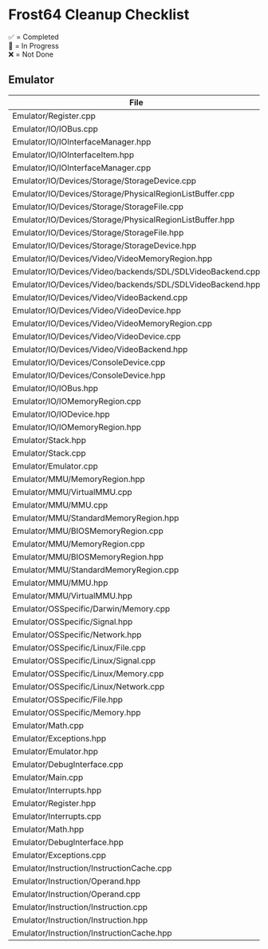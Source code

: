 # Frost64 Cleanup Checklist

✅ = Completed  
🔧 = In Progress  
❌ = Not Done

## Emulator
| File                                                                 | Completed     |
|----------------------------------------------------------------------|---------------|
| Emulator/Register.cpp                                                | ❌            |
| Emulator/IO/IOBus.cpp                                                | ❌            |
| Emulator/IO/IOInterfaceManager.hpp                                   | ❌            |
| Emulator/IO/IOInterfaceItem.hpp                                      | ❌            |
| Emulator/IO/IOInterfaceManager.cpp                                   | ❌            |
| Emulator/IO/Devices/Storage/StorageDevice.cpp                        | ❌            |
| Emulator/IO/Devices/Storage/PhysicalRegionListBuffer.cpp             | ❌            |
| Emulator/IO/Devices/Storage/StorageFile.cpp                          | ❌            |
| Emulator/IO/Devices/Storage/PhysicalRegionListBuffer.hpp             | ❌            |
| Emulator/IO/Devices/Storage/StorageFile.hpp                          | ❌            |
| Emulator/IO/Devices/Storage/StorageDevice.hpp                        | ❌            |
| Emulator/IO/Devices/Video/VideoMemoryRegion.hpp                      | ❌            |
| Emulator/IO/Devices/Video/backends/SDL/SDLVideoBackend.cpp           | ❌            |
| Emulator/IO/Devices/Video/backends/SDL/SDLVideoBackend.hpp           | ❌            |
| Emulator/IO/Devices/Video/VideoBackend.cpp                           | ❌            |
| Emulator/IO/Devices/Video/VideoDevice.hpp                            | ❌            |
| Emulator/IO/Devices/Video/VideoMemoryRegion.cpp                      | ❌            |
| Emulator/IO/Devices/Video/VideoDevice.cpp                            | ❌            |
| Emulator/IO/Devices/Video/VideoBackend.hpp                           | ❌            |
| Emulator/IO/Devices/ConsoleDevice.cpp                                | ❌            |
| Emulator/IO/Devices/ConsoleDevice.hpp                                | ❌            |
| Emulator/IO/IOBus.hpp                                                | ❌            |
| Emulator/IO/IOMemoryRegion.cpp                                       | ❌            |
| Emulator/IO/IODevice.hpp                                             | ❌            |
| Emulator/IO/IOMemoryRegion.hpp                                       | ❌            |
| Emulator/Stack.hpp                                                   | ❌            |
| Emulator/Stack.cpp                                                   | ❌            |
| Emulator/Emulator.cpp                                                | 🔧            |
| Emulator/MMU/MemoryRegion.hpp                                        | ❌            |
| Emulator/MMU/VirtualMMU.cpp                                          | ❌            |
| Emulator/MMU/MMU.cpp                                                 | ❌            |
| Emulator/MMU/StandardMemoryRegion.hpp                                | ❌            |
| Emulator/MMU/BIOSMemoryRegion.cpp                                    | ❌            |
| Emulator/MMU/MemoryRegion.cpp                                        | ❌            |
| Emulator/MMU/BIOSMemoryRegion.hpp                                    | ❌            |
| Emulator/MMU/StandardMemoryRegion.cpp                                | ❌            |
| Emulator/MMU/MMU.hpp                                                 | ❌            |
| Emulator/MMU/VirtualMMU.hpp                                          | ❌            |
| Emulator/OSSpecific/Darwin/Memory.cpp                                | ❌            |
| Emulator/OSSpecific/Signal.hpp                                       | ❌            |
| Emulator/OSSpecific/Network.hpp                                      | ❌            |
| Emulator/OSSpecific/Linux/File.cpp                                   | ❌            |
| Emulator/OSSpecific/Linux/Signal.cpp                                 | ❌            |
| Emulator/OSSpecific/Linux/Memory.cpp                                 | ❌            |
| Emulator/OSSpecific/Linux/Network.cpp                                | ❌            |
| Emulator/OSSpecific/File.hpp                                         | ❌            |
| Emulator/OSSpecific/Memory.hpp                                       | ❌            |
| Emulator/Math.cpp                                                    | ❌            |
| Emulator/Exceptions.hpp                                              | ❌            |
| Emulator/Emulator.hpp                                                | ❌            |
| Emulator/DebugInterface.cpp                                          | ❌            |
| Emulator/Main.cpp                                                    | ✅            |
| Emulator/Interrupts.hpp                                              | ❌            |
| Emulator/Register.hpp                                                | ❌            |
| Emulator/Interrupts.cpp                                              | ❌            |
| Emulator/Math.hpp                                                    | ❌            |
| Emulator/DebugInterface.hpp                                          | ❌            |
| Emulator/Exceptions.cpp                                              | ❌            |
| Emulator/Instruction/InstructionCache.cpp                            | ❌            |
| Emulator/Instruction/Operand.hpp                                     | ❌            |
| Emulator/Instruction/Operand.cpp                                     | ❌            |
| Emulator/Instruction/Instruction.cpp                                 | ❌            |
| Emulator/Instruction/Instruction.hpp                                 | ❌            |
| Emulator/Instruction/InstructionCache.hpp                            | ❌            |

